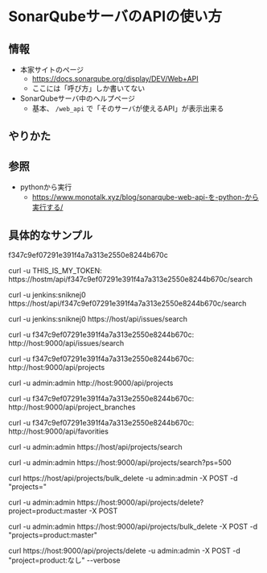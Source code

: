 # SonarQubeサーバのAPIの使い方

## 情報

- 本家サイトのページ
  - <https://docs.sonarqube.org/display/DEV/Web+API>
  - ここには「呼び方」しか書いてない
- SonarQubeサーバ中のヘルプページ
  - 基本、 `/web_api` で「そのサーバが使えるAPI」が表示出来る

## やりかた

## 参照

- pythonから実行
  - <https://www.monotalk.xyz/blog/sonarqube-web-api-を-python-から実行する/>

## 具体的なサンプル

f347c9ef07291e391f4a7a313e2550e8244b670c

curl -u THIS_IS_MY_TOKEN: https://hostm/api/f347c9ef07291e391f4a7a313e2550e8244b670c/search

curl -u jenkins:sniknej0 https://host/api/f347c9ef07291e391f4a7a313e2550e8244b670c/search

curl -u jenkins:sniknej0 https://host/api/issues/search

curl -u f347c9ef07291e391f4a7a313e2550e8244b670c: http://host:9000/api/issues/search


curl -u f347c9ef07291e391f4a7a313e2550e8244b670c: http://host:9000/api/projects

curl -u admin:admin http://host:9000/api/projects

curl -u f347c9ef07291e391f4a7a313e2550e8244b670c: http://host:9000/api/project_branches

curl -u f347c9ef07291e391f4a7a313e2550e8244b670c: http://host:9000/api/favorities


curl -u admin:admin https://host/api/projects/search

curl -u admin:admin https://host:9000/api/projects/search?ps=500

curl https://host/api/projects/bulk_delete -u admin:admin -X POST -d "projects="

curl -u admin:admin https://host:9000/api/projects/delete?project=product:master -X POST

curl -u admin:admin https://host:9000/api/projects/bulk_delete -X POST -d "projects=product:master"


curl https://host:9000/api/projects/delete -u admin:admin -X POST -d "project=product:なし" --verbose
